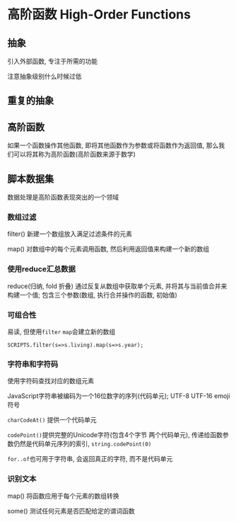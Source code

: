 # 高阶函数 High-Order Functions

## 抽象

引入外部函数, 专注于所需的功能

注意抽象级别什么时候过低

## 重复的抽象

## 高阶函数

如果一个函数操作其他函数, 即将其他函数作为参数或将函数作为返回值, 那么我们可以将其称为高阶函数(高阶函数来源于数学)

## 脚本数据集

数据处理是高阶函数表现突出的一个领域

### 数组过滤

filter() 新建一个数组放入满足过滤条件的元素

map() 对数组中的每个元素调用函数, 然后利用返回值来构建一个新的数组

### 使用reduce汇总数据

reduce(归纳, fold 折叠) 通过反复从数组中获取单个元素, 并将其与当前值合并来构建一个值; 包含三个参数(数组, 执行合并操作的函数, 初始值)

### 可组合性

易读, 但使用`filter` `map`会建立新的数组

`SCRIPTS.filter(s=>s.living).map(s=>s.year);`

### 字符串和字符码

使用字符码查找对应的数组元素

JavaScript字符串被编码为一个16位数字的序列(代码单元); UTF-8 UTF-16 emoji符号

`charCodeAt()` 提供一个代码单元

`codePoint()`提供完整的Unicode字符(包含4个字节 两个代码单元), 传递给函数参数仍然是代码单元序列的索引, `string.codePoint(0)`

`for..of`也可用于字符串, 会返回真正的字符, 而不是代码单元

### 识别文本

map() 将函数应用于每个元素的数组转换

some() 测试任何元素是否匹配给定的谓词函数
